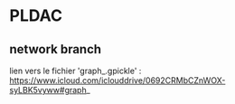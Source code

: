 # PLDAC
## network branch

lien vers le fichier 'graph_.gpickle' : https://www.icloud.com/iclouddrive/0692CRMbCZnWOX-syLBK5vyww#graph_

